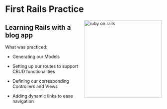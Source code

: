 # First Rails Practice
<img src="https://aux3.iconspalace.com/uploads/656349831.png" align="right"
     alt="ruby on rails" width="250">

## Learning Rails with a blog app

What was practiced:

* Generating our Models 

* Setting up our routes to support CRUD functionalities

* Defining our corresponding Controllers and Views

* Adding dynamic links to ease navigation





